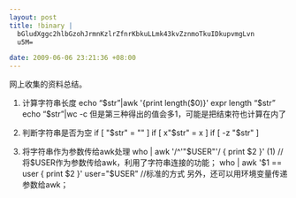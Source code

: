 ```yaml
--- 
layout: post
title: !binary |
  bGludXggc2hlbGzohJrmnKzlrZfnrKbkuLLmk43kvZznmoTkuIDkupvmgLvn
  u5M=

date: 2009-06-06 23:21:36 +08:00
---
```

网上收集的资料总结。

1. 计算字符串长度
echo “$str”|awk '{print length($0)}'
expr length “$str”
echo “$str”|wc -c
但是第三种得出的值会多1，可能是把结束符也计算在内了 
<!--more-->
2. 判断字符串是否为空
if [ "$str" =  "" ] 
if [ x"$str" = x ]
if [ -z "$str" ] 

3. 将字符串作为参数传给awk处理
who   |   awk   '/^'"$USER"'/   {   print   $2   }'   (1)    //将$USER作为参数传给awk，利用了字符串连接的功能；
who   |   awk   '$1   ==   user   {   print   $2   }'   user="$USER"  //标准的方式
另外，还可以用环境变量传递参数给awk；
